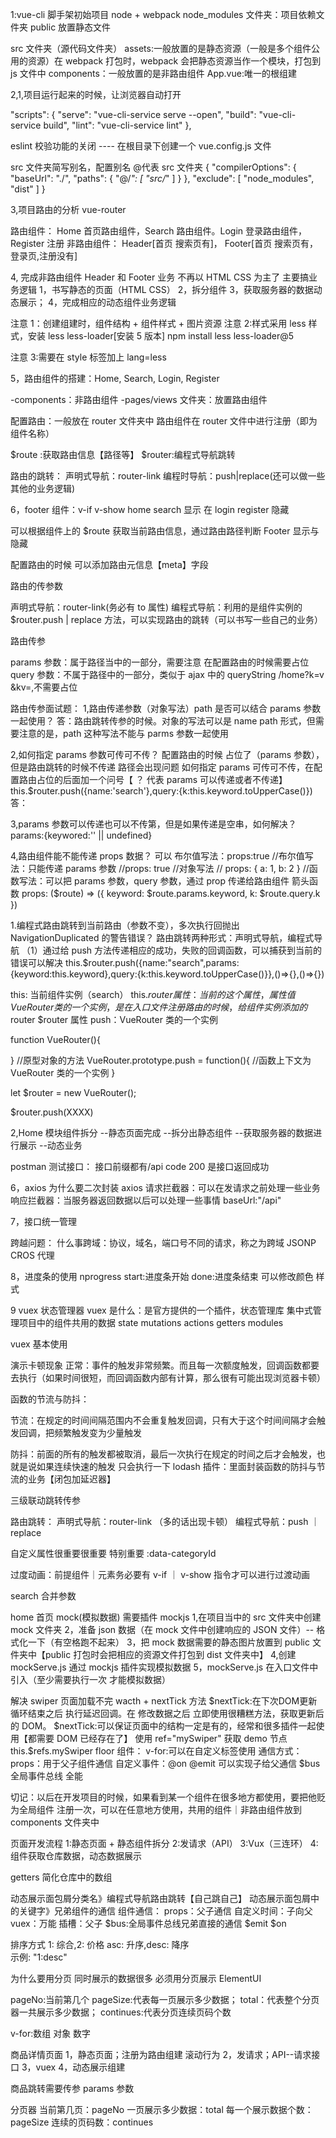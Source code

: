1:vue-cli 脚手架初始项目
node + webpack
node_modules 文件夹：项目依赖文件夹
public 放置静态文件

src 文件夹（源代码文件夹）
assets:一般放置的是静态资源（一般是多个组件公用的资源）在 webpack 打包时，webpack 会把静态资源当作一个模块，打包到 js 文件中
components：一般放置的是非路由组件
App.vue:唯一的根组建

2,1,项目运行起来的时候，让浏览器自动打开

"scripts": {
"serve": "vue-cli-service serve --open",
"build": "vue-cli-service build",
"lint": "vue-cli-service lint"
},

eslint 校验功能的关闭
---- 在根目录下创建一个 vue.config.js 文件

src 文件夹简写别名，配置别名 @代表 src 文件夹
{
"compilerOptions": {
"baseUrl": "./",
"paths": {
"@/_": [
"src/_"
]
}
},
"exclude": [
"node_modules",
"dist"
]
}

3,项目路由的分析
vue-router

路由组件：
Home 首页路由组件，Search 路由组件。Login 登录路由组件，Register 注册
非路由组件：
Header[首页 搜索页有]，
Footer[首页 搜索页有，登录页,注册没有]

4, 完成非路由组件 Header 和 Footer 业务
不再以 HTML CSS 为主了 主要搞业务逻辑
1，书写静态的页面（HTML CSS）
2，拆分组件
3，获取服务器的数据动态展示；
4，完成相应的动态组件业务逻辑

注意 1：创建组建时，组件结构 + 组件样式 + 图片资源
注意 2:样式采用 less 样式，安装 less less-loader[安装 5 版本]
npm install less less-loader@5

注意 3:需要在 style 标签加上 lang=less

5，路由组件的搭建：Home, Search, Login, Register

-components：非路由组件
-pages/views 文件夹：放置路由组件

配置路由：一般放在 router 文件夹中
路由组件在 router 文件中进行注册（即为组件名称）

$route :获取路由信息【路径等】
$router:编程式导航跳转

路由的跳转：
声明式导航：router-link
编程时导航：push|replace(还可以做一些其他的业务逻辑)

6，footer 组件：v-if v-show
home search 显示
在 login register 隐藏

可以根据组件上的 $route 获取当前路由信息，通过路由路径判断 Footer 显示与隐藏

配置路由的时候 可以添加路由元信息【meta】字段

路由的传参数

声明式导航：router-link(务必有 to 属性)
编程式导航：利用的是组件实例的 $router.push | replace 方法，可以实现路由的跳转（可以书写一些自己的业务）

路由传参

params 参数：属于路径当中的一部分，需要注意 在配置路由的时候需要占位
query 参数：不属于路径中的一部分，类似于 ajax 中的 queryString /home?k=v &kv=,不需要占位

路由传参面试题：
1,路由传递参数（对象写法）path 是否可以结合 params 参数一起使用？
答：路由跳转传参的时候。对象的写法可以是 name path 形式，但需要注意的是，path 这种写法不能与 parms 参数一起使用

2,如何指定 params 参数可传可不传？
配置路由的时候 占位了（params 参数），但是路由跳转的时候不传递
路径会出现问题
如何指定 params 可传可不传，在配置路由占位的后面加一个问号【 ？ 代表 params 可以传递或者不传递】
this.$router.push({name:'search'},query:{k:this.keyword.toUpperCase()})
答：

3,params 参数可以传递也可以不传第，但是如果传递是空串，如何解决？
params:{keywored:'' || undefined}

4,路由组件能不能传递 props 数据？
可以
布尔值写法：props:true
//布尔值写法：只能传递 params 参数
//props: true
//对象写法
// props: { a: 1, b: 2 }
//函数写法：可以把 params 参数，query 参数，通过 prop 传递给路由组件 箭头函数
props: ($route) => ({ keyword: $route.params.keyword, k: $route.query.k })

1.编程式路由跳转到当前路由（参数不变），多次执行回抛出 NavigationDuplicated 的警告错误？
路由跳转两种形式：声明式导航，编程式导航
（1）通过给 push 方法传递相应的成功，失败的回调函数，可以捕获到当前的错误可以解决
this.$router.push({name:"search",params:{keyword:this.keyword},query:{k:this.keyword.toUpperCase()}},()=>{},()=>{})

this: 当前组件实例（search）
this.$router属性：当前的这个属性，属性值VueRouter类的一个实例，是在入口文件注册路由的时候，给组件实例添加的$router $router 属性
push：VueRouter 类的一个实例

function VueRouter(){

}
//原型对象的方法
VueRouter.prototype.push = function(){
//函数上下文为 VueRouter 类的一个实例
}

let $router = new VueRouter();

$router.push(XXXX)

2,Home 模块组件拆分
--静态页面完成
--拆分出静态组件
--获取服务器的数据进行展示
--动态业务

postman 测试接口：
接口前缀都有/api
code 200 是接口返回成功

6，axios 为什么要二次封装 axios
请求拦截器：可以在发请求之前处理一些业务
响应拦截器：当服务器返回数据以后可以处理一些事情
baseUrl:"/api"

7，接口统一管理

跨越问题：
什么事跨域：协议，域名，端口号不同的请求，称之为跨域
JSONP CROS 代理

8，进度条的使用 nprogress
start:进度条开始
done:进度条结束
可以修改颜色 样式

9 vuex 状态管理器
vuex 是什么：是官方提供的一个插件，状态管理库 集中式管理项目中的组件共用的数据
state
mutations
actions
getters
modules

vuex 基本使用

演示卡顿现象
正常：事件的触发非常频繁。而且每一次额度触发，回调函数都要去执行（如果时间很短，而回调函数内部有计算，那么很有可能出现浏览器卡顿）

函数的节流与防抖：

节流：在规定的时间间隔范围内不会重复触发回调，只有大于这个时间间隔才会触发回调，把频繁触发变为少量触发

防抖：前面的所有的触发都被取消，最后一次执行在规定的时间之后才会触发，也就是说如果连续快速的触发 只会执行一下
lodash 插件：里面封装函数的防抖与节流的业务【闭包加延迟器】

三级联动跳转传参

路由跳转：
声明式导航：router-link （多的话出现卡顿）
编程式导航：push ｜ replace

自定义属性很重要很重要 特别重要
:data-categoryId

过度动画：前提组件｜元素务必要有 v-if ｜ v-show 指令才可以进行过渡动画

search 合并参数

home 首页
mock(模拟数据) 需要插件 mockjs
1,在项目当中的 src 文件夹中创建 mock 文件夹
2，准备 json 数据（在 mock 文件中创建响应的 JSON 文件）-- 格式化一下（有空格跑不起来）
3，把 mock 数据需要的静态图片放置到 public 文件夹中【public 打包时会把相应的资源文件打包到 dist 文件夹中】
4,创建 mockServe.js 通过 mockjs 插件实现模拟数据
5，mockServe.js 在入口文件中引入（至少需要执行一次 才能模拟数据）

解决 swiper 页面加载不完
wacth + nextTick 方法
$nextTick:在下次DOM更新 循环结束之后 执行延迟回调。在 修改数据之后 立即使用很糟糕方法，获取更新后的 DOM。
$nextTick:可以保证页面中的结构一定是有的，经常和很多插件一起使用【都需要 DOM 已经存在了】
使用 ref="mySwiper" 获取 demo 节点 this.$refs.mySwiper
floor 组件：
v-for:可以在自定义标签使用
通信方式：
props：用于父子组件通信
自定义事件：@on @emit 可以实现子给父通信
$bus 全局事件总线 全能

切记：以后在开发项目的时候，如果看到某一个组件在很多地方都使用，要把他贬为全局组件
注册一次，可以在任意地方使用，共用的组件｜非路由组件放到 components 文件夹中

页面开发流程
1:静态页面 + 静态组件拆分
2:发请求（API）
3:Vux（三连环）
4:组件获取仓库数据，动态数据展示

getters 简化仓库中的数组

动态展示面包屑分类名》编程式导航路由跳转【自己跳自己】
动态展示面包屑中的关键字》兄弟组件的通信
组件通信：
props：父子通信
自定义时间：子向父
vuex：万能
插槽：父子
$bus:全局事件总线兄弟直接的通信 $emit $on

排序方式
1: 综合,2: 价格 asc: 升序,desc: 降序  
示例: "1:desc"

为什么要用分页
同时展示的数据很多 必须用分页展示
ElementUI

pageNo:当前第几个
pageSize:代表每一页展示多少数据；
total：代表整个分页器一共展示多少数据；
continues:代表分页连续页码个数

v-for:数组 对象 数字

商品详情页面
1，静态页面；注册为路由组建 滚动行为
2，发请求；API--请求接口
3，vuex
4，动态展示组建

商品跳转需要传参 params 参数

分页器
当前第几页：pageNo
一页展示多少数据：total
每一个展示数据个数：pageSize
连续的页码数：continues
